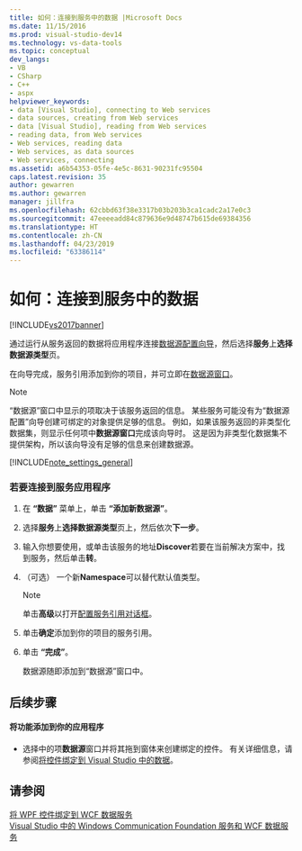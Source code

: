 ```yaml
---
title: 如何：连接到服务中的数据 |Microsoft Docs
ms.date: 11/15/2016
ms.prod: visual-studio-dev14
ms.technology: vs-data-tools
ms.topic: conceptual
dev_langs:
- VB
- CSharp
- C++
- aspx
helpviewer_keywords:
- data [Visual Studio], connecting to Web services
- data sources, creating from Web services
- data [Visual Studio], reading from Web services
- reading data, from Web services
- Web services, reading data
- Web services, as data sources
- Web services, connecting
ms.assetid: a6b54353-05fe-4e5c-8631-90231fc95504
caps.latest.revision: 35
author: gewarren
ms.author: gewarren
manager: jillfra
ms.openlocfilehash: 62cbbd63f38e3317b03b203b3ca1cadc2a17e0c3
ms.sourcegitcommit: 47eeeeadd84c879636e9d48747b615de69384356
ms.translationtype: HT
ms.contentlocale: zh-CN
ms.lasthandoff: 04/23/2019
ms.locfileid: "63386114"
---
```

# <a name="how-to-connect-to-data-in-a-service"></a>如何：连接到服务中的数据
[!INCLUDE[vs2017banner](../includes/vs2017banner.md)]

通过运行从服务返回的数据将应用程序连接[数据源配置向导](http://msdn.microsoft.com/library/c4df7de5-5da0-4064-940c-761dd6d9e28f)，然后选择**服务**上**选择数据源类型**页。  
  
 在向导完成，服务引用添加到你的项目，并可立即在[数据源窗口](http://msdn.microsoft.com/library/0d20f699-cc95-45b3-8ecb-c7edf1f67992)。  
  
> [!NOTE]
> “数据源”窗口中显示的项取决于该服务返回的信息。 某些服务可能没有为“数据源配置”向导创建可绑定的对象提供足够的信息。 例如，如果该服务返回的非类型化数据集，则显示任何项中**数据源窗口**完成该向导时。 这是因为非类型化数据集不提供架构，所以该向导没有足够的信息来创建数据源。  
  
 [!INCLUDE[note_settings_general](../includes/note-settings-general-md.md)]  
  
### <a name="to-connect-your-application-to-a-service"></a>若要连接到服务应用程序  
  
1. 在 **“数据”** 菜单上，单击 **“添加新数据源”**。  
  
2. 选择**服务**上**选择数据源类型**页上，然后依次**下一步**。  
  
3. 输入你想要使用，或单击该服务的地址**Discover**若要在当前解决方案中，找到服务，然后单击**转**。  
  
4. （可选） 一个新**Namespace**可以替代默认值类型。  
  
    > [!NOTE]
    > 单击**高级**以打开[配置服务引用对话框](../data-tools/configure-service-reference-dialog-box.md)。  
  
5. 单击**确定**添加到你的项目的服务引用。  
  
6. 单击 **“完成”**。  
  
     数据源随即添加到“数据源”窗口中。  
  
## <a name="next-steps"></a>后续步骤  
  
#### <a name="to-add-functionality-to-your-application"></a>将功能添加到你的应用程序  
  
- 选择中的项**数据源**窗口并将其拖到窗体来创建绑定的控件。 有关详细信息，请参阅[将控件绑定到 Visual Studio 中的数据](../data-tools/bind-controls-to-data-in-visual-studio.md)。  
  
## <a name="see-also"></a>请参阅  
 [将 WPF 控件绑定到 WCF 数据服务](../data-tools/bind-wpf-controls-to-a-wcf-data-service.md)   
 [Visual Studio 中的 Windows Communication Foundation 服务和 WCF 数据服务](../data-tools/windows-communication-foundation-services-and-wcf-data-services-in-visual-studio.md)
